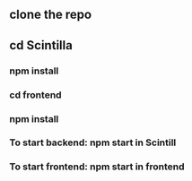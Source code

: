 ## clone the repo
## cd Scintilla
### npm install
### cd frontend
### npm install

### To start backend: npm start in Scintill
### To start frontend: npm start in frontend
